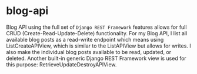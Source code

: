# blog-api
Blog API using the full set of `Django REST Framework` features allows for full CRUD (Create-Read-Update-Delete) functionality. 
For my Blog API, I list all available blog posts as a read-write endpoint which means
using ListCreateAPIView, which is similar to the ListAPIView but allows for writes. I also make the individual blog posts available to be read, updated, or deleted. Another built-in generic Django REST Framework view is used for this purpose: RetrieveUpdateDestroyAPIView.
